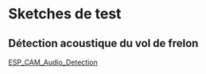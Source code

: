 # Sketches de test

## Détection acoustique du vol de frelon

[ESP_CAM_Audio_Detection](sketchbook/ESP_CAM_Audio_Detection)
